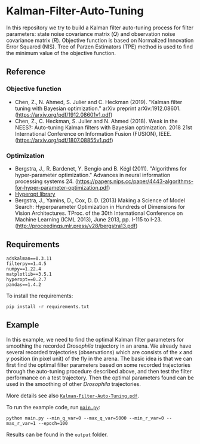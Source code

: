 # Kalman-Filter-Auto-Tuning
In this repository we try to build a Kalman filter auto-tuning process for filter 
parameters: state noise covariance matrix (*Q*) and observation noise covariance matrix (*R*).
Objective function is based on Normalized Innovation Error Squared (NIS).
Tree of Parzen Estimators (TPE) method is used to find the minimum value of the objective function.

## Reference
### Objective function
* Chen, Z., N. Ahmed, S. Julier and C. Heckman (2019). 
"Kalman filter tuning with Bayesian optimization." 
arXiv preprint arXiv:1912.08601.
(https://arxiv.org/pdf/1912.08601v1.pdf)
* Chen, Z., C. Heckman, S. Julier and N. Ahmed (2018). 
Weak in the NEES?: Auto-tuning Kalman filters with Bayesian optimization. 
2018 21st International Conference on Information Fusion (FUSION), IEEE.
(https://arxiv.org/pdf/1807.08855v1.pdf)

### Optimization
* Bergstra, J., R. Bardenet, Y. Bengio and B. Kégl (2011). 
"Algorithms for hyper-parameter optimization." 
Advances in neural information processing systems 24.
(https://papers.nips.cc/paper/4443-algorithms-for-hyper-parameter-optimization.pdf)
* [Hyperopt library](https://github.com/hyperopt/hyperopt)
* Bergstra, J., Yamins, D., Cox, D. D. (2013) 
Making a Science of Model Search: Hyperparameter Optimization in Hundreds of Dimensions for Vision Architectures. 
TProc. of the 30th International Conference on Machine Learning (ICML 2013), 
June 2013, pp. I-115 to I-23.
(http://proceedings.mlr.press/v28/bergstra13.pdf)

## Requirements
```
adskalman==0.3.11
filterpy==1.4.5
numpy==1.22.4
matplotlib==3.5.1
hyperopt==0.2.7
pandas==1.4.2
```
To install the requirements:
```
pip install -r requirements.txt
```

## Example
In this example, we need to find the optimal Kalman filter parameters for smoothing the recorded *Drosophila* 
trajectory in an arena.
We already have several recorded trajectories (observations) which are consists of the *x* and *y* position 
(in pixel unit) of the fly in the arena.
The basic idea is that we can first find the optimal filter parameters based on some recorded trajectories 
through the auto-tuning procedure described above, and then test the filter performance on a test trajectory.
Then the optimal parameters found can be used in the smoothing of other *Drosophila* trajectories.

More details see also [`Kalman-Filter-Auto-Tuning.pdf`](https://github.com/HaoZhu10015/Kalman-Filter-Auto-Tuning/blob/78a431b57432dccee71c014fe1b36cfc67761a66/pdf/Kalman-Filter-Auto-Tuning.pdf).

To run the example code, run [`main.py`](https://github.com/HaoZhu10015/Kalman-Filter-Auto-Tuning/blob/b0a764f4451a35be123db7cd38203114184b29ab/main.py):
```
python main.py --min_q_var=0 --max_q_var=5000 --min_r_var=0 --max_r_var=1 --epoch=100
```
Results can be found in the `output` folder.